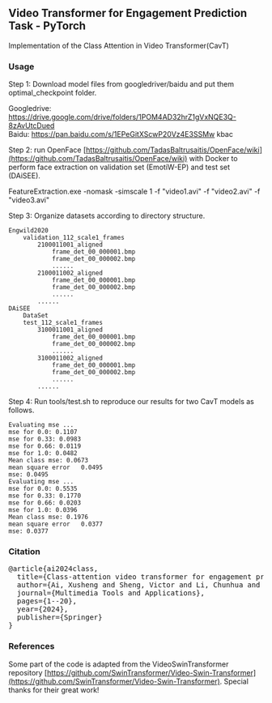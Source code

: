 ## Video Transformer for Engagement Prediction Task - PyTorch
Implementation of the Class Attention in Video Transformer(CavT)

### Usage
Step 1: Download model files from googledriver/baidu and put them optimal_checkpoint folder.

Googledrive: https://drive.google.com/drive/folders/1POM4AD32hrZ1gVxNQE3Q-8zAvUtcDued </br>
Baidu: https://pan.baidu.com/s/1EPeGitXScwP20Vz4E3SSMw  kbac

Step 2: run OpenFace [https://github.com/TadasBaltrusaitis/OpenFace/wiki](https://github.com/TadasBaltrusaitis/OpenFace/wiki) 
   with Docker to perform face extraction on validation set (EmotiW-EP) and test set (DAiSEE).

FeatureExtraction.exe -nomask -simscale 1  -f "video1.avi" -f "video2.avi" -f "video3.avi"

Step 3: Organize datasets according to directory structure.

```
Engwild2020
	validation_112_scale1_frames
		2100011001_aligned
			frame_det_00_000001.bmp
			frame_det_00_000002.bmp
			......
		2100011002_aligned
			frame_det_00_000001.bmp
			frame_det_00_000002.bmp
			......
		......
DAiSEE
    DataSet
	test_112_scale1_frames
		3100011001_aligned
			frame_det_00_000001.bmp
			frame_det_00_000002.bmp
			......
		3100011002_aligned
			frame_det_00_000001.bmp
			frame_det_00_000002.bmp
			......
		......
```

Step 4: Run tools/test.sh to reproduce our results for two CavT models as follows.

```
Evaluating mse ...
mse for 0.0: 0.1107
mse for 0.33: 0.0983
mse for 0.66: 0.0119
mse for 1.0: 0.0482
Mean class mse: 0.0673
mean square error	0.0495
mse: 0.0495
Evaluating mse ...
mse for 0.0: 0.5535
mse for 0.33: 0.1770
mse for 0.66: 0.0203
mse for 1.0: 0.0396
Mean class mse: 0.1976
mean square error	0.0377
mse: 0.0377
```

### Citation
<pre>
@article{ai2024class,
  title={Class-attention video transformer for engagement prediction},
  author={Ai, Xusheng and Sheng, Victor and Li, Chunhua and Yang, Han and Cui, Zhiming},
  journal={Multimedia Tools and Applications},
  pages={1--20},
  year={2024},
  publisher={Springer}
}
</pre>

### References
Some part of the code is adapted from the VideoSwinTransformer repository [https://github.com/SwinTransformer/Video-Swin-Transformer](https://github.com/SwinTransformer/Video-Swin-Transformer).
Special thanks for their great work!
